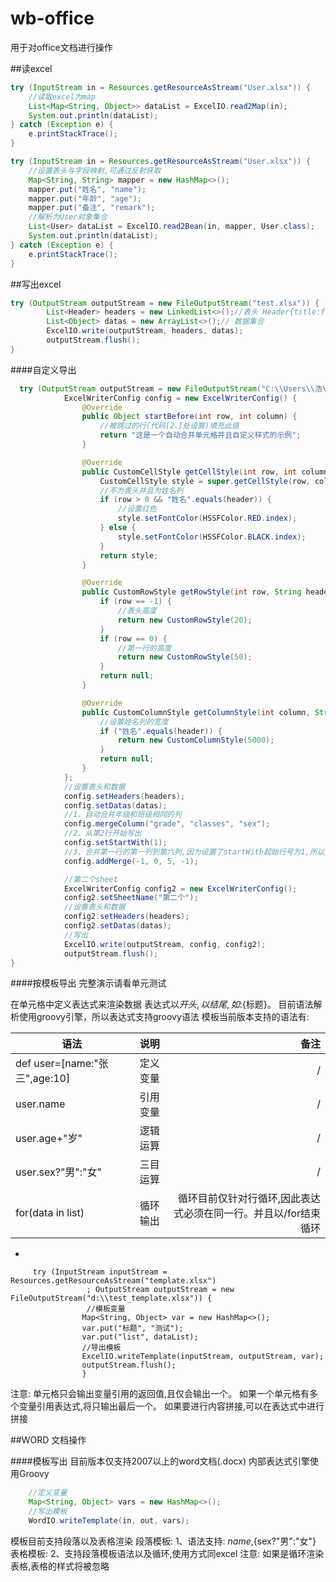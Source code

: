 # wb-office
用于对office文档进行操作

##读excel
```java
try (InputStream in = Resources.getResourceAsStream("User.xlsx")) {
    //读取excel为map
    List<Map<String, Object>> dataList = ExcelIO.read2Map(in);
    System.out.println(dataList);
} catch (Exception e) {
    e.printStackTrace();
}
```

```java
try (InputStream in = Resources.getResourceAsStream("User.xlsx")) {
    //设置表头与字段映射,可通过反射获取
    Map<String, String> mapper = new HashMap<>();
    mapper.put("姓名", "name");
    mapper.put("年龄", "age");
    mapper.put("备注", "remark");
    //解析为User对象集合
    List<User> dataList = ExcelIO.read2Bean(in, mapper, User.class);
    System.out.println(dataList);
} catch (Exception e) {
    e.printStackTrace();
}
```
##写出excel
```java
try (OutputStream outputStream = new FileOutputStream("test.xlsx")) {
        List<Header> headers = new LinkedList<>();//表头 Header{title:field}
        List<Object> datas = new ArrayList<>();// 数据集合
        ExcelIO.write(outputStream, headers, datas);
        outputStream.flush();
}
```

####自定义导出
```java
  try (OutputStream outputStream = new FileOutputStream("C:\\Users\\浩\\Desktop\\test_2.xlsx")) {
            ExcelWriterConfig config = new ExcelWriterConfig() {
                @Override
                public Object startBefore(int row, int column) {
                    //被跳过的行(代码[2、]处设置)填充此值
                    return "这是一个自动合并单元格并且自定义样式的示例";
                }

                @Override
                public CustomCellStyle getCellStyle(int row, int column, String header, Object value) {
                    CustomCellStyle style = super.getCellStyle(row, column, header, value);
                    //不为表头并且为姓名列
                    if (row > 0 && "姓名".equals(header)) {
                        //设置红色
                        style.setFontColor(HSSFColor.RED.index);
                    } else {
                        style.setFontColor(HSSFColor.BLACK.index);
                    }
                    return style;
                }

                @Override
                public CustomRowStyle getRowStyle(int row, String header) {
                    if (row == -1) {
                        //表头高度
                        return new CustomRowStyle(20);
                    }
                    if (row == 0) {
                        //第一行的高度
                        return new CustomRowStyle(50);
                    }
                    return null;
                }

                @Override
                public CustomColumnStyle getColumnStyle(int column, String header) {
                    //设置姓名列的宽度
                    if ("姓名".equals(header)) {
                        return new CustomColumnStyle(5000);
                    }
                    return null;
                }
            };
            //设置表头和数据
            config.setHeaders(headers);
            config.setDatas(datas);
            //1、自动合并年级和班级相同的列
            config.mergeColumn("grade", "classes", "sex");
            //2、从第2行开始写出
            config.setStartWith(1);
            //3、合并第一行的第一列到第六列,因为设置了startWith起始行号为1,所以第一列为-1
            config.addMerge(-1, 0, 5, -1);

            //第二个sheet
            ExcelWriterConfig config2 = new ExcelWriterConfig();
            config2.setSheetName("第二个");
            //设置表头和数据
            config2.setHeaders(headers);
            config2.setDatas(datas);
            //写出
            ExcelIO.write(outputStream, config, config2);
            outputStream.flush();
}
```

####按模板导出
完整演示请看单元测试

在单元格中定义表达式来渲染数据
表达式以${开头,以}结尾,如:${标题}。
目前语法解析使用groovy引擎，所以表达式支持groovy语法
模板当前版本支持的语法有:

|             语法              |             说明                        | 备注                      |
| ------------------------------|:--------------------------------------:| -------------------------:|
| def user=[name:"张三",age:10] |              定义变量                    |          /              |
| user.name                     |              引用变量                    |     /            |
| user.age+"岁"                 | 逻辑运算                                 |        /             |
| user.sex?"男":"女"            |  三目运算                                |     /     |
| for(data in list)            |   循环输出                                |   循环目前仅针对行循环,因此表达式必须在同一行。并且以/for结束循环      |
-
```
     try (InputStream inputStream = Resources.getResourceAsStream("template.xlsx")
                 ; OutputStream outputStream = new FileOutputStream("d:\\test_template.xlsx")) {
                 //模板变量
                Map<String, Object> var = new HashMap<>();
                var.put("标题", "测试");
                var.put("list", dataList);
                //导出模板
                ExcelIO.writeTemplate(inputStream, outputStream, var);
                outputStream.flush();
                }
```
注意: 单元格只会输出变量引用的返回值,且仅会输出一个。
如果一个单元格有多个变量引用表达式,将只输出最后一个。
如果要进行内容拼接,可以在表达式中进行拼接


##WORD 文档操作

####模板写出
目前版本仅支持2007以上的word文档(.docx)
内部表达式引擎使用Groovy
```java
    //定义变量
    Map<String, Object> vars = new HashMap<>();
    //写出模板
    WordIO.writeTemplate(in, out, vars);
```
模板目前支持段落以及表格渲染
段落模板:
1、语法支持: ${name},${sex?"男":"女"}
表格模板:
2、支持段落模板语法以及循环,使用方式同excel
注意: 如果是循环渲染表格,表格的样式将被忽略